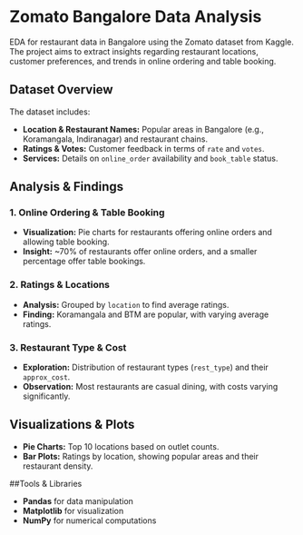 # Zomato Bangalore Data Analysis 

EDA for restaurant data in Bangalore using the Zomato dataset from Kaggle. The project aims to extract insights regarding restaurant locations, customer preferences, and trends in online ordering and table booking.

## Dataset Overview
The dataset includes:
- **Location & Restaurant Names:** Popular areas in Bangalore (e.g., Koramangala, Indiranagar) and restaurant chains.
- **Ratings & Votes:** Customer feedback in terms of `rate` and `votes`.
- **Services:** Details on `online_order` availability and `book_table` status.

## Analysis  & Findings
### 1. Online Ordering & Table Booking
- **Visualization:** Pie charts for restaurants offering online orders and allowing table booking.
- **Insight:** ~70% of restaurants offer online orders, and a smaller percentage offer table bookings.

### 2. Ratings & Locations
- **Analysis:** Grouped by `location` to find average ratings.
- **Finding:** Koramangala and BTM are popular, with varying average ratings.

### 3. Restaurant Type & Cost
- **Exploration:** Distribution of restaurant types (`rest_type`) and their `approx_cost`.
- **Observation:** Most restaurants are casual dining, with costs varying significantly.

## Visualizations & Plots
- **Pie Charts:** Top 10 locations based on outlet counts.
- **Bar Plots:** Ratings by location, showing popular areas and their restaurant density.

##Tools & Libraries
- **Pandas** for data manipulation
- **Matplotlib** for visualization
- **NumPy** for numerical computations
  
